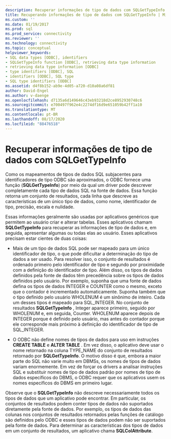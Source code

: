```yaml
---
description: Recuperar informações de tipo de dados com SQLGetTypeInfo
title: Recuperando informações de tipo de dados com SQLGetTypeInfo | Microsoft Docs
ms.custom: ''
ms.date: 01/19/2017
ms.prod: sql
ms.prod_service: connectivity
ms.reviewer: ''
ms.technology: connectivity
ms.topic: conceptual
helpviewer_keywords:
- SQL data types [ODBC], identifiers
- SQLGetTypeInfo function [ODBC], retrieving data type information
- retrieving data type information [ODBC]
- type identifiers [ODBC], SQL
- identifiers [ODBC], SQL type
- SQL type identifiers [ODBC]
ms.assetid: d4f8b152-ab9e-4d05-a720-d10a08a6df81
author: David-Engel
ms.author: v-daenge
ms.openlocfilehash: d7135a6d149646c43eb93218d2ce8952930748c6
ms.sourcegitcommit: e700497f962e4c2274df16d9e651059b42ff1a10
ms.translationtype: MT
ms.contentlocale: pt-BR
ms.lasthandoff: 08/17/2020
ms.locfileid: "88476518"
---
```

# <a name="retrieving-data-type-information-with-sqlgettypeinfo"></a>Recuperar informações de tipo de dados com SQLGetTypeInfo
Como os mapeamentos de tipos de dados SQL subjacentes para identificadores de tipo ODBC são aproximados, o ODBC fornece uma função (**SQLGetTypeInfo**) por meio da qual um driver pode descrever completamente cada tipo de dados SQL na fonte de dados. Essa função retorna um conjunto de resultados, cada linha que descreve as características de um único tipo de dados, como nome, identificador de tipo, precisão, escala e nulidade.  
  
 Essas informações geralmente são usadas por aplicativos genéricos que permitem ao usuário criar e alterar tabelas. Esses aplicativos chamam **SQLGetTypeInfo** para recuperar as informações de tipo de dados e, em seguida, apresentar algumas ou todas elas ao usuário. Esses aplicativos precisam estar cientes de duas coisas:  
  
-   Mais de um tipo de dados SQL pode ser mapeado para um único identificador de tipo, o que pode dificultar a determinação do tipo de dados a ser usado. Para resolver isso, o conjunto de resultados é ordenado primeiro pelo identificador de tipo e segundo por proximidade com a definição do identificador de tipo. Além disso, os tipos de dados definidos pela fonte de dados têm precedência sobre os tipos de dados definidos pelo usuário. Por exemplo, suponha que uma fonte de dados defina os tipos de dados INTEGER e COUNTER como o mesmo, exceto que o contador é incrementado automaticamente. Suponha também que o tipo definido pelo usuário WHOLENUM é um sinônimo de inteiro. Cada um desses tipos é mapeado para SQL_INTEGER. No conjunto de resultados **SQLGetTypeInfo** , Integer aparece primeiro, seguido por WHOLENUM e, em seguida, Counter. WHOLENUM aparece depois de INTEGER porque é definido pelo usuário, mas antes do contador porque ele corresponde mais próximo à definição do identificador de tipo de SQL_INTEGER.  
  
-   O ODBC não define nomes de tipos de dados para uso em instruções **CREATE TABLE** e **ALTER TABLE** . Em vez disso, o aplicativo deve usar o nome retornado na coluna TYPE_NAME do conjunto de resultados retornado por **SQLGetTypeInfo**. O motivo disso é que, embora a maior parte do SQL não varie muito em DBMSs, os nomes de tipos de dados variam enormemente. Em vez de forçar os drivers a analisar instruções SQL e substituir nomes de tipo de dados padrão por nomes de tipo de dados específicos do DBMS, o ODBC requer que os aplicativos usem os nomes específicos do DBMS em primeiro lugar.  
  
 Observe que o **SQLGetTypeInfo** não descreve necessariamente todos os tipos de dados que um aplicativo pode encontrar. Em particular, os conjuntos de resultados podem conter tipos de dados não suportados diretamente pela fonte de dados. Por exemplo, os tipos de dados das colunas nos conjuntos de resultados retornados pelas funções de catálogo são definidos pelo ODBC e esses tipos de dados podem não ser suportados pela fonte de dados. Para determinar as características dos tipos de dados em um conjunto de resultados, um aplicativo chama **SQLColAttribute**.
